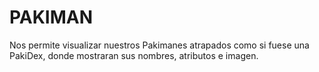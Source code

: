 # PAKIMAN

Nos permite visualizar nuestros Pakimanes atrapados como si fuese una PakiDex, donde mostraran sus nombres, atributos e imagen.
